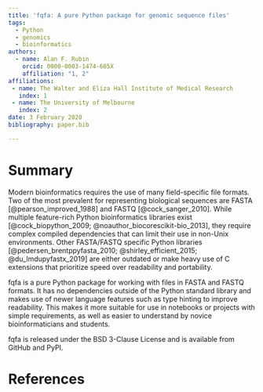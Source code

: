 ```yaml
---
title: 'fqfa: A pure Python package for genomic sequence files'
tags:
  - Python
  - genomics
  - bioinformatics
authors:
  - name: Alan F. Rubin
    orcid: 0000-0003-1474-605X
    affiliation: "1, 2"
affiliations:
 - name: The Walter and Eliza Hall Institute of Medical Research
   index: 1
 - name: The University of Melbourne
   index: 2
date: 3 February 2020
bibliography: paper.bib

---
```


# Summary

Modern bioinformatics requires the use of many field-specific file formats.
Two of the most prevalent for representing biological sequences are FASTA [@pearson_improved_1988] and FASTQ [@cock_sanger_2010].
While multiple feature-rich Python bioinformatics libraries exist [@cock_biopython_2009; @noauthor_biocorescikit-bio_2013], they require complex compiled dependencies that can limit their use in non-Unix environments.
Other FASTA/FASTQ specific Python libraries [@pedersen_brentppyfasta_2010; @shirley_efficient_2015; @du_lmdupyfastx_2019] are either outdated or make heavy use of C extensions that prioritize speed over readability and portability. 

fqfa is a pure Python package for working with files in FASTA and FASTQ formats.
It has no dependencies outside of the Python standard library and makes use of newer language features such as type hinting to improve readability.
This makes it more suitable for use in notebooks or projects with simple requirements, as well as easier to understand by novice bioinformaticians and students.

fqfa is released under the BSD 3-Clause License and is available from GitHub and PyPI. 

# References
